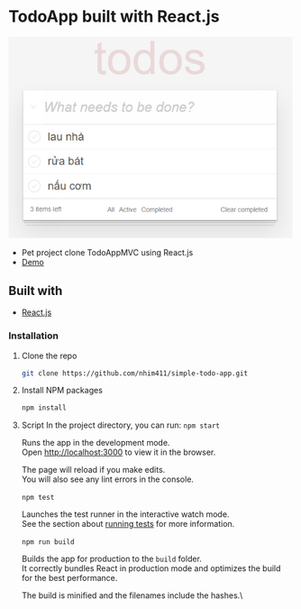 # TodoApp built with React.js
![Demo ToDoApp](https://github.com/nhim411/simple-todo-app/blob/master/demo.jpg "TodoApp")
* Pet project clone TodoAppMVC using React.js
* [Demo](https://lh33r.csb.app/)
## Built with
* [React.js](https://reactjs.org/)
### Installation
1. Clone the repo
   ```sh
   git clone https://github.com/nhim411/simple-todo-app.git
   ```
2. Install NPM packages
   ```sh
   npm install
   ```
3. Script
   In the project directory, you can run:
    `npm start`

    Runs the app in the development mode.\
    Open [http://localhost:3000](http://localhost:3000) to view it in the browser.

    The page will reload if you make edits.\
    You will also see any lint errors in the console.

    `npm test`

    Launches the test runner in the interactive watch mode.\
    See the section about [running tests](https://facebook.github.io/create-react-app/docs/running-tests) for more information.

    `npm run build`

    Builds the app for production to the `build` folder.\
    It correctly bundles React in production mode and optimizes the build for the best performance.

    The build is minified and the filenames include the hashes.\
